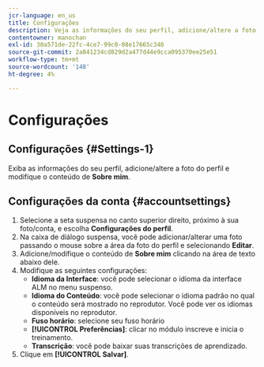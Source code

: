 ```yaml
---
jcr-language: en_us
title: Configurações
description: Veja as informações do seu perfil, adicione/altere a foto do perfil e modifique o conteúdo de Sobre mim.
contentowner: manochan
exl-id: 30a571de-22fc-4ce7-99c0-08e17665c340
source-git-commit: 2a841234cd829d2a477d44e9cca095370ee25e51
workflow-type: tm+mt
source-wordcount: '148'
ht-degree: 4%

---
```


# Configurações

## Configurações {#Settings-1}

Exiba as informações do seu perfil, adicione/altere a foto do perfil e modifique o conteúdo de **Sobre mim**.

## Configurações da conta {#accountsettings}

1. Selecione a seta suspensa no canto superior direito, próximo à sua foto/conta, e escolha **Configurações do perfil**.
1. Na caixa de diálogo suspensa, você pode adicionar/alterar uma foto passando o mouse sobre a área da foto do perfil e selecionando **Editar**.
1. Adicione/modifique o conteúdo de **Sobre mim** clicando na área de texto abaixo dele.
1. Modifique as seguintes configurações:
   * **Idioma da Interface**: você pode selecionar o idioma da interface ALM no menu suspenso.
   * **Idioma do Conteúdo**: você pode selecionar o idioma padrão no qual o conteúdo será mostrado no reprodutor. Você pode ver os idiomas disponíveis no reprodutor.
   * **Fuso horário**: selecione seu fuso horário
   * **[!UICONTROL Preferências]**: clicar no módulo inscreve e inicia o treinamento.
   * **Transcrição**: você pode baixar suas transcrições de aprendizado.
1. Clique em **[!UICONTROL Salvar]**.
